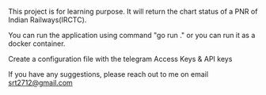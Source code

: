 This project is for learning purpose. It will return the chart status of a PNR of Indian Railways(IRCTC).

You can run the application using command "go run ." or you can run it as a docker container.

Create a configuration file with the telegram Access Keys & API keys

If you have any suggestions, please reach out to me on email srt2712@gmail.com